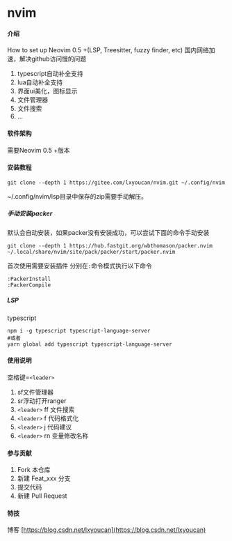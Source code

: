# nvim

#### 介绍
How to set up Neovim 0.5 +(LSP, Treesitter, fuzzy finder, etc)
国内网络加速，解决github访问慢的问题

1. typescript自动补全支持
2. lua自动补全支持
3. 界面ui美化，图标显示
4. 文件管理器
5. 文件搜索
6. ...

#### 软件架构
需要Neovim 0.5 +版本

#### 安装教程
```shell
git clone --depth 1 https://gitee.com/lxyoucan/nvim.git ~/.config/nvim
```
~/.config/nvim/lsp目录中保存的zip需要手动解压。

##### 手动安装packer
默认会自动安装，如果packer没有安装成功，可以尝试下面的命令手动安装
```shell
git clone --depth 1 https://hub.fastgit.org/wbthomason/packer.nvim ~/.local/share/nvim/site/pack/packer/start/packer.nvim
```
首次使用需要安装插件
分别在`:`命令模式执行以下命令
```shell
:PackerInstall
:PackerCompile
```

##### LSP
typescript
```shell
npm i -g typescript typescript-language-server
#或者
yarn global add typescript typescript-language-server
```
#### 使用说明
空格键=`<leader>`

1. sf文件管理器
2. sr浮动打开ranger
3. `<leader>` ff 文件搜索
4. `<leader>` f 代码格式化
5. `<leader>` j 代码建议
6. `<leader>` rn 变量修改名称

#### 参与贡献

1.  Fork 本仓库
2.  新建 Feat_xxx 分支
3.  提交代码
4.  新建 Pull Request


#### 特技

博客  [https://blog.csdn.net/lxyoucan](https://blog.csdn.net/lxyoucan) 

